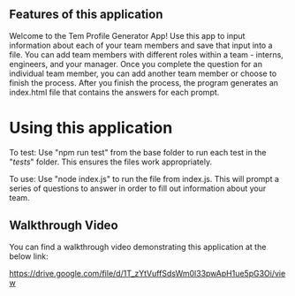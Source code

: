 ## Features of this application

Welcome to the Tem Profile Generator App!  Use this app to input information about each of your team members and save that input into a file.  You can add team members with different roles within a team - interns, engineers, and your manager.  Once you complete the question for an individual team member, you can add another team member or choose to finish the process.  After you finish the process, the program generates an index.html file that contains the answers for each prompt.

# Using this application

To test: Use "npm run test" from the base folder to run each test in the "_tests_" folder.  This ensures the files work appropriately.

To use: Use "node index.js" to run the file from index.js.  This will prompt a series of questions to answer in order to fill out information about your team.

## Walkthrough Video

You can find a walkthrough video demonstrating this application at the below link:

https://drive.google.com/file/d/1T_zYtVuffSdsWm0l33pwApH1ue5pG3Oi/view
